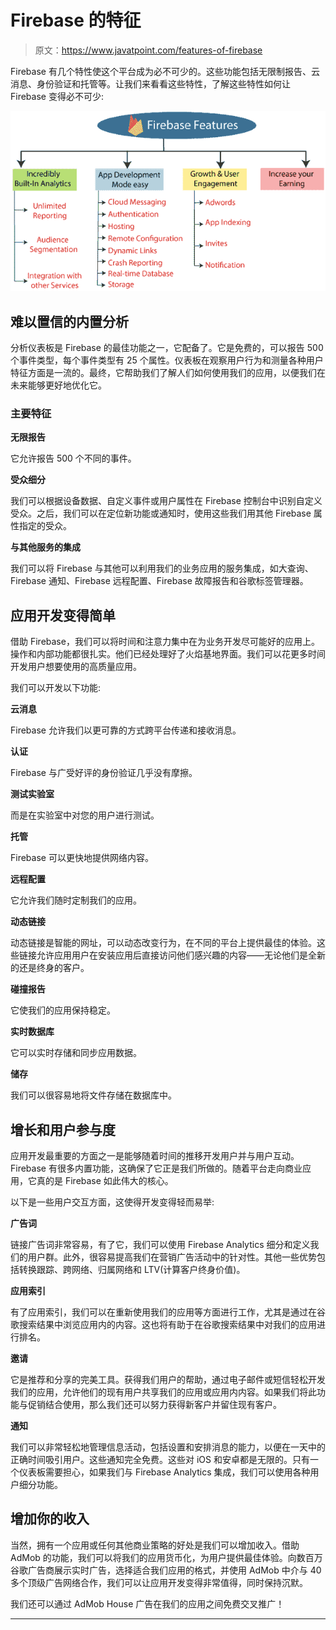# Firebase 的特征

> 原文：<https://www.javatpoint.com/features-of-firebase>

Firebase 有几个特性使这个平台成为必不可少的。这些功能包括无限制报告、云消息、身份验证和托管等。让我们来看看这些特性，了解这些特性如何让 Firebase 变得必不可少:

![Features of Firebase](img/f7b0f7005f06014bff8eb71d5e4deecf.png)

## 难以置信的内置分析

分析仪表板是 Firebase 的最佳功能之一，它配备了。它是免费的，可以报告 500 个事件类型，每个事件类型有 25 个属性。仪表板在观察用户行为和测量各种用户特征方面是一流的。最终，它帮助我们了解人们如何使用我们的应用，以便我们在未来能够更好地优化它。

### 主要特征

**无限报告**

它允许报告 500 个不同的事件。

**受众细分**

我们可以根据设备数据、自定义事件或用户属性在 Firebase 控制台中识别自定义受众。之后，我们可以在定位新功能或通知时，使用这些我们用其他 Firebase 属性指定的受众。

**与其他服务的集成**

我们可以将 Firebase 与其他可以利用我们的业务应用的服务集成，如大查询、Firebase 通知、Firebase 远程配置、Firebase 故障报告和谷歌标签管理器。

## 应用开发变得简单

借助 Firebase，我们可以将时间和注意力集中在为业务开发尽可能好的应用上。操作和内部功能都很扎实。他们已经处理好了火焰基地界面。我们可以花更多时间开发用户想要使用的高质量应用。

我们可以开发以下功能:

**云消息**

Firebase 允许我们以更可靠的方式跨平台传递和接收消息。

**认证**

Firebase 与广受好评的身份验证几乎没有摩擦。

**测试实验室**

而是在实验室中对您的用户进行测试。

**托管**

Firebase 可以更快地提供网络内容。

**远程配置**

它允许我们随时定制我们的应用。

**动态链接**

动态链接是智能的网址，可以动态改变行为，在不同的平台上提供最佳的体验。这些链接允许应用用户在安装应用后直接访问他们感兴趣的内容——无论他们是全新的还是终身的客户。

**碰撞报告**

它使我们的应用保持稳定。

**实时数据库**

它可以实时存储和同步应用数据。

**储存**

我们可以很容易地将文件存储在数据库中。

## 增长和用户参与度

应用开发最重要的方面之一是能够随着时间的推移开发用户并与用户互动。Firebase 有很多内置功能，这确保了它正是我们所做的。随着平台走向商业应用，它真的是 Firebase 如此伟大的核心。

以下是一些用户交互方面，这使得开发变得轻而易举:

**广告词**

链接广告词非常容易，有了它，我们可以使用 Firebase Analytics 细分和定义我们的用户群。此外，很容易提高我们在营销广告活动中的针对性。其他一些优势包括转换跟踪、跨网络、归属网络和 LTV(计算客户终身价值)。

**应用索引**

有了应用索引，我们可以在重新使用我们的应用等方面进行工作，尤其是通过在谷歌搜索结果中浏览应用内的内容。这也将有助于在谷歌搜索结果中对我们的应用进行排名。

**邀请**

它是推荐和分享的完美工具。获得我们用户的帮助，通过电子邮件或短信轻松开发我们的应用，允许他们的现有用户共享我们的应用或应用内内容。如果我们将此功能与促销结合使用，那么我们还可以努力获得新客户并留住现有客户。

**通知**

我们可以非常轻松地管理信息活动，包括设置和安排消息的能力，以便在一天中的正确时间吸引用户。这些通知完全免费。这些对 iOS 和安卓都是无限的。只有一个仪表板需要担心，如果我们与 Firebase Analytics 集成，我们可以使用各种用户细分功能。

## 增加你的收入

当然，拥有一个应用或任何其他商业策略的好处是我们可以增加收入。借助 AdMob 的功能，我们可以将我们的应用货币化，为用户提供最佳体验。向数百万谷歌广告商展示实时广告，选择适合我们应用的格式，并使用 AdMob 中介与 40 多个顶级广告网络合作，我们可以让应用开发变得非常值得，同时保持沉默。

我们还可以通过 AdMob House 广告在我们的应用之间免费交叉推广！

* * *